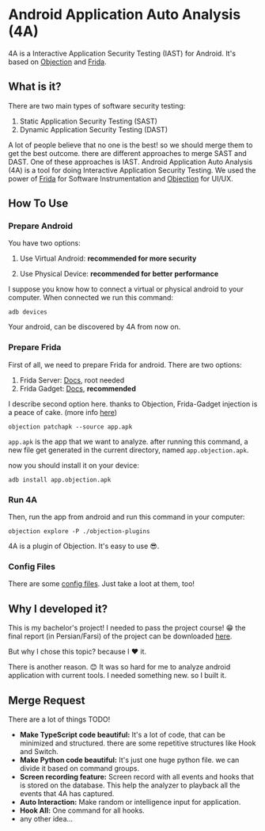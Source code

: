 # Android Application Auto Analysis (4A)

4A is a Interactive Application Security Testing (IAST) for Android. It's based on [Objection](https://github.com/sensepost/objection/) and [Frida](frida.re/).

## What is it?

There are two main types of software security testing:

1. Static Application Security Testing (SAST)
2. Dynamic Application Security Testing (DAST)

A lot of people believe that no one is the best! so we should merge them to get the best outcome. there are different approaches to merge SAST and DAST. One of these approaches is IAST. Android Application Auto Analysis (4A) is a tool for doing Interactive Application Security Testing. We used the power of [Frida](frida.re/) for Software Instrumentation and [Objection](https://github.com/sensepost/objection/) for UI/UX.

## How To Use

### Prepare Android

You have two options:

1. Use Virtual Android: **recommended for more security**

2. Use Physical Device: **recommended for better performance**

I suppose you know how to connect a virtual or physical android to your computer. When connected we run this command:

```
adb devices
```

Your android, can be discovered by 4A from now on.

### Prepare Frida

First of all, we need to prepare Frida for android. There are two options:

1. Frida Server: [Docs](https://frida.re/docs/android/), root needed
2. Frida Gadget: [Docs](https://frida.re/docs/gadget/), **recommended**

I describe second option here. thanks to Objection, Frida-Gadget injection is a peace of cake. (more info [here](https://github.com/sensepost/objection/wiki/Patching-Android-Applications))

```
objection patchapk --source app.apk
```

`app.apk` is the app that we want to analyze. after running this command, a new file get generated in the current directory, named `app.objection.apk`.

now you should install it on your device:

```
adb install app.objection.apk
```

### Run 4A

Then, run the app from android and run this command in your computer:

```
objection explore -P ./objection-plugins
```

4A is a plugin of Objection. It's easy to use :sunglasses:.

### Config Files

There are some [config files](./objection-plugins/android-sandbox/config). Just take a loot at them, too!

## Why I developed it?

This is my bachelor's project! I needed to pass the project course! :grin: the final report (in Persian/Farsi) of the project can be downloaded [here](https://github.com/MrT3acher/4A/releases/download/v1.0/report-fa.pdf).

But why I chose this topic? because I :heart: it.

There is another reason. :blush: It was so hard for me to analyze android application with current tools. I needed something new. so I built it.

## Merge Request

There are a lot of things TODO!

* **Make TypeScript code beautiful:** It's a lot of code, that can be minimized and structured. there are some repetitive structures like Hook and Switch.
* **Make Python code beautiful:** It's just one huge python file. we can divide it based on command groups.
* **Screen recording feature:** Screen record with all events and hooks that is stored on the database. This help the analyzer to playback all the events that 4A has captured.
* **Auto Interaction:** Make random or intelligence input for application.
* **Hook All:** One command for all hooks.
* any other idea...